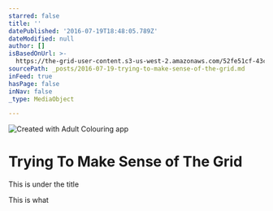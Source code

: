 ```yaml
---
starred: false
title: ''
datePublished: '2016-07-19T18:48:05.789Z'
dateModified: null
author: []
isBasedOnUrl: >-
  https://the-grid-user-content.s3-us-west-2.amazonaws.com/52fe51cf-43c6-433b-b19e-09088d0d075c.jpg
sourcePath: _posts/2016-07-19-trying-to-make-sense-of-the-grid.md
inFeed: true
hasPage: false
inNav: false
_type: MediaObject

---
```

![Created with Adult Colouring app](https://the-grid-user-content.s3-us-west-2.amazonaws.com/52fe51cf-43c6-433b-b19e-09088d0d075c.jpg)

# Trying To Make Sense of The Grid

This is under the title

This is what